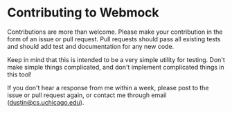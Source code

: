 Contributing to Webmock
=======================

Contributions are more than welcome.
Please make your contribution in the form of an issue or pull request.
Pull requests should pass all existing tests and should add test and documentation for any new code.

Keep in mind that this is intended to be a very simple utility for testing.
Don't make simple things complicated, and don't implement complicated things in this tool!

If you don't hear a response from me within a week, please post to the issue or pull request again, or contact me through email (dustin@cs.uchicago.edu).
